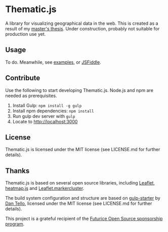# Thematic.js

A library for visualizing geographical data in the web. This is created as a result of my [master's thesis](https://github.com/pyryk/thesis). Under construction, probably not suitable for production use yet.

## Usage

To do. Meanwhile, see [examples](tree/master/src/htdocs/examples), or [JSFiddle](http://jsfiddle.net/pyryk/bf48aq6o/).

## Contribute

Use the following to start developing Thematic.js. Node.js and npm are needed as prerequisites.

1. Install Gulp: `npm install -g gulp`
2. Install npm dependencies: `npm install`
3. Run gulp dev server with `gulp`
4. Locate to [http://localhost:3000](http://localhost:3000)

## License

Thematic.js is licensed under the MIT license (see LICENSE.md for further details).

## Thanks

Thematic.js is based on several open source libraries, including [Leaflet](http://leafletjs.com), [heatmap.js](http://www.patrick-wied.at/static/heatmapjs/) and [Leaflet.markercluster](https://github.com/Leaflet/Leaflet.markercluster).

The build system configuration and structure are based on [gulp-starter](https://github.com/greypants/gulp-starter) by [Dan Tello](https://github.com/greypants), licensed under the MIT license (see LICENSE.md for further details).

This project is a grateful recipient of the [Futurice Open Source sponsorship program](http://futurice.com/blog/sponsoring-free-time-open-source-activities).